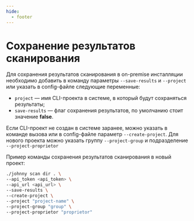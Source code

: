 ```yaml
---
hide:
  - footer
---
```


# Сохранение результатов сканирования

Для сохранения результатов сканирования в on-premise инсталляции необходимо добавить в команду параметры `--save-results` и `--project` или указать в config-файле следующие переменные:

- `project` — имя CLI-проекта в системе, в который будут сохраняться результаты;
- `save-results` — флаг сохранения результатов, по умолчанию стоит значение **false**.

Если CLI-проект не создан в системе заранее, можно указать в команде вызова или в config-файле параметр `--create-project`.
Для нового проекта можно указать группу `--project-group` и подразделение `--project-proprietor`

Пример команды сохранения результатов сканирования в новый проект:

```bash
./johnny scan dir . \
--api_token <api_token> \
--api_url <api_url> \
--save-results \
--create-project \
--project "project-name" \
--project-group "group" \
--project-proprietor "proprietor"
```